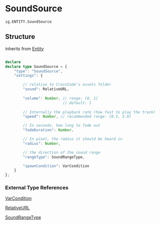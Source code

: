 # SoundSource
`ig.ENTITY.SoundSource`

## Structure
inherits from [Entity](/entities/entity.md)


```ts

declare 
declare type SoundSource = {
    "type": "SoundSource",
    "settings": {

        // relative to CrossCode's assets folder
        "sound": RelativeURL,
        
        "volume": Number, // range: [0, 1]
                          // default: 1
        
        // Internally the playback rate (how fast to play the track)
        "speed": Number, // recommended range: [0.5, 5.0]

        // In seconds, how long to fade out 
        "fadeDuration": Number, 

        // In pixel, the radius it should be heard in
        "radius": Number, 

        // the direction of the sound range
        "rangeType": SoundRangeType,

        "spawnCondition": VarCondition
    }
};
```

### External Type References

[VarCondition](/types/var-condition.md)

[RelativeURL](/types/relative-url.md)

[SoundRangeType](/types/sound-range-type.md)